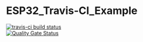 # ESP32_Travis-CI_Example  
[![travis-ci build status](https://travis-ci.org/incyi/ESP32_Travis-CI_Example.svg?branch=master)](https://travis-ci.org/incyi/ESP32_Travis-CI_Example)  
[![Quality Gate Status](https://sonarcloud.io/api/project_badges/measure?project=incyi/ESP32_Travis-CI_Example&metric=alert_status)](https://sonarcloud.io/dashboard?id=incyi/ESP32_Travis-CI_Example)
